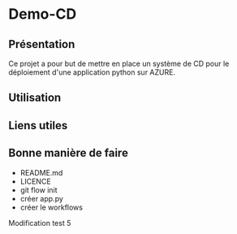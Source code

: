 # Demo-CD

## Présentation

Ce projet a pour but de mettre en place un système de CD pour le déploiement d'une application python sur AZURE.

## Utilisation

## Liens utiles

## Bonne manière de faire
- README.md
- LICENCE
- git flow init
- créer app.py
- créer le workflows

Modification test 5